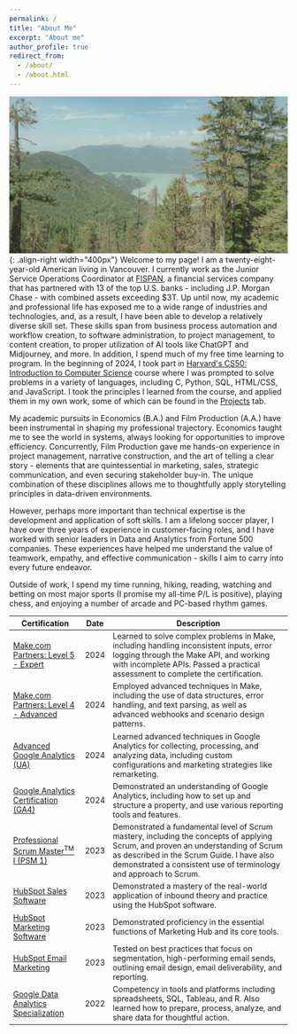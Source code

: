 ```yaml
---
permalink: /
title: "About Me"
excerpt: "About me"
author_profile: true
redirect_from:
  - /about/
  - /about.html
---
```


![Squamish, British Columbia](/images/Squamish.jpg){: .align-right width="400px"}
Welcome to my page! I am a twenty-eight-year-old American living in Vancouver. I currently work as the Junior Service Operations Coordinator at [FISPAN](https://fispan.com), a financial services company that has partnered with 13 of the top U.S. banks - including J.P. Morgan Chase - with combined assets exceeding $3T. Up until now, my academic and professional life has exposed me to a wide range of industries and technologies, and, as a result, I have been able to develop a relatively diverse skill set. These skills span from business process automation and workflow creation, to software administration, to project management, to content creation, to proper utilization of AI tools like ChatGPT and Midjourney, and more. In addition, I spend much of my free time learning to program. In the beginning of 2024, I took part in [Harvard's CS50: Introduction to Computer Science](https://pll.harvard.edu/course/cs50-introduction-computer-science) course where I was prompted to solve problems in a variety of languages, including C, Python, SQL, HTML/CSS, and JavaScript. I took the principles I learned from the course, and applied them in my own work, some of which can be found in the [Projects](https://ddugan23.github.io/projects/) tab.

My academic pursuits in Economics (B.A.) and Film Production (A.A.) have been instrumental in shaping my professional trajectory. Economics taught me to see the world in systems, always looking for opportunities to improve efficiency. Concurrently, Film Production gave me hands-on experience in project management, narrative construction, and the art of telling a clear story - elements that are quintessential in marketing, sales, strategic communication, and even securing stakeholder buy-in. The unique combination of these disciplines allows me to thoughtfully apply storytelling principles in data-driven environments.

However, perhaps more important than technical expertise is the development and application of soft skills. I am a lifelong soccer player, I have over three years of experience in customer-facing roles, and I have worked with senior leaders in Data and Analytics from Fortune 500 companies. These experiences have helped me understand the value of teamwork, empathy, and effective communication - skills I aim to carry into every future endeavor.

Outside of work, I spend my time running, hiking, reading, watching and betting on most major sports (I promise my all-time P/L is positive), playing chess, and enjoying a number of arcade and PC-based rhythm games.

| Certification | Date | Description |
|---|---|---|
| [Make.com Partners: Level 5 - Expert](https://partnertraining.make.com/certificates/mfqnjngxso) | 2024 | Learned to solve complex problems in Make, including handling inconsistent inputs, error logging through the Make API, and working with incomplete APIs. Passed a practical assessment to complete the certification. |
| [Make.com Partners: Level 4 - Advanced](https://partnertraining.make.com/certificates/gpvmjxoovm) | 2024 | Employed advanced techniques in Make, including the use of data structures, error handling, and text parsing, as well as advanced webhooks and scenario design patterns. |
| [Advanced Google Analytics (UA)](https://analytics.google.com/analytics/academy/certificate/zYjlvw4PQp2nbJNC9WE8SQ) | 2024 | Learned advanced techniques in Google Analytics for collecting, processing, and analyzing data, including custom configurations and marketing strategies like remarketing. |
| [Google Analytics Certification (GA4)](https://skillshop.credential.net/329477a9-af67-4ca6-825a-98a4536c3df8) | 2024 | Demonstrated an understanding of Google Analytics, including how to set up and structure a property, and use various reporting tools and features. |
| [Professional Scrum Master<sup>TM</sup> I (PSM 1)](https://www.credly.com/badges/417e92f4-900b-4232-aad7-5efe204458d0/linked_in_profile) | 2023 | Demonstrated a fundamental level of Scrum mastery, including the concepts of applying Scrum, and proven an understanding of Scrum as described in the Scrum Guide. I have also demonstrated a consistent use of terminology and approach to Scrum. |
| [HubSpot Sales Software](https://app.hubspot.com/academy/achievements/32l0scv4/en/1/david-dugan/hubspot-sales-software) | 2023 | Demonstrated a mastery of the real-world application of inbound theory and practice using the HubSpot software. |
| [HubSpot Marketing Software](https://app.hubspot.com/academy/achievements/xrcss8jf/en/1/david-dugan/hubspot-marketing-software) | 2023 | Demonstrated proficiency in the essential functions of Marketing Hub and its core tools. |
| [HubSpot Email Marketing](https://app.hubspot.com/academy/achievements/kl4m66ms/en/1/david-dugan/email-marketing) | 2023 | Tested on best practices that focus on segmentation, high-performing email sends, outlining email design, email deliverability, and reporting. |
| [Google Data Analytics Specialization](https://www.coursera.org/account/accomplishments/specialization/certificate/ZBC43V6S5GKM) | 2022 | Competency in tools and platforms including spreadsheets, SQL, Tableau, and R. Also learned how to prepare, process, analyze, and share data for thoughtful action. |